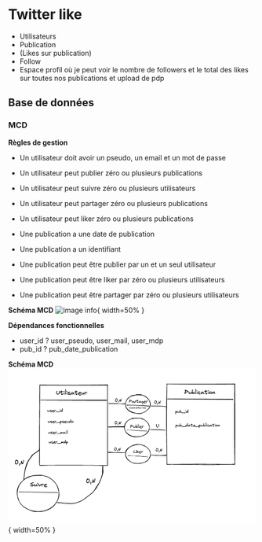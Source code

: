 # Twitter like

- Utilisateurs
- Publication
- (Likes sur publication)
- Follow
- Espace profil où je peut voir le nombre de followers et le total des likes sur toutes nos publications et upload de pdp

## Base de données
### MCD
**Règles de gestion** 
- Un utilisateur doit avoir un pseudo, un email et un mot de passe 
- Un utilisateur peut publier zéro ou plusieurs publications
- Un utilisateur peut suivre zéro ou plusieurs utilisateurs
- Un utilisateur peut partager zéro ou plusieurs publications
- Un utilisateur peut liker zéro ou plusieurs publications

- Une publication a une date de publication
- Une publication a un identifiant 
- Une publication peut être publier par un et un seul utilisateur
- Une publication peut être liker par zéro ou plusieurs utilisateurs
- Une publication peut être partager par zéro ou plusieurs utilisateurs 

**Schéma MCD**
![image info](img/Dictionnaire_de_données.png){ width=50% }

**Dépendances fonctionnelles**
- user_id ? user_pseudo, user_mail, user_mdp
- pub_id ? pub_date_publication

**Schéma MCD**
![image info](img/Schéma_MCD.png){ width=50% }

